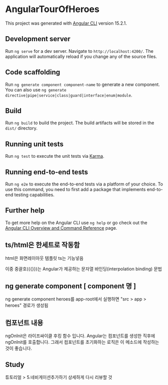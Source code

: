 # AngularTourOfHeroes

This project was generated with [Angular CLI](https://github.com/angular/angular-cli) version 15.2.1.

## Development server

Run `ng serve` for a dev server. Navigate to `http://localhost:4200/`. The application will automatically reload if you change any of the source files.

## Code scaffolding

Run `ng generate component component-name` to generate a new component. You can also use `ng generate directive|pipe|service|class|guard|interface|enum|module`.

## Build

Run `ng build` to build the project. The build artifacts will be stored in the `dist/` directory.

## Running unit tests

Run `ng test` to execute the unit tests via [Karma](https://karma-runner.github.io).

## Running end-to-end tests

Run `ng e2e` to execute the end-to-end tests via a platform of your choice. To use this command, you need to first add a package that implements end-to-end testing capabilities.

## Further help

To get more help on the Angular CLI use `ng help` or go check out the [Angular CLI Overview and Command Reference](https://angular.io/cli) page.


## ts/html은 한세트로 작동함
html은 화면레이아웃 템플릿
ts는 기능넣음

이중 중괄호({{}})는 Angular가 제공하는 문자열 바인딩(interpolation binding) 문법

## ng generate component [ component 명 ]
ng generate component heroes를 app-root에서 실행하면 "src > app > heroes" 경로가 생성됨

## 컴포넌트 내용
ngOnInit은 라이프싸이클 후킹 함수 입니다. Angular는 컴포넌트를 생성한 직후에 ngOnInit를 호출합니다. 그래서 컴포넌트를 초기화하는 로직은 이 메소드에 작성하는 것이 좋습니다.

## Study 
튜토리얼 > 5.네비게이션추가하기 상세하게 다시 리뷰할 것

